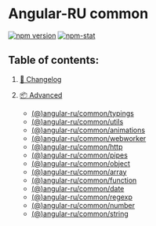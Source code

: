 # Angular-RU common

[![npm version](https://badge.fury.io/js/%40angular-ru%2Fcommon.svg)](https://badge.fury.io/js/%40angular-ru%2Fcommon)
[![npm-stat](https://img.shields.io/npm/dt/@angular-ru/common.svg)](https://npm-stat.com/charts.html?package=@angular-ru/common&from=2017-01-12)

## Table of contents:

1. [📖 Changelog](https://github.com/Angular-RU/angular-ru-sdk/blob/master/packages/common/CHANGELOG.md)
2. [📦 Advanced](#table-of-contents)

    - [(@)angular-ru/common/typings](https://github.com/Angular-RU/angular-ru-sdk/blob/master/packages/common/docs/typings.md)
    - [(@)angular-ru/common/utils](https://github.com/Angular-RU/angular-ru-sdk/blob/master/packages/common/docs/utils.md)
    - [(@)angular-ru/common/animations](https://github.com/Angular-RU/angular-ru-sdk/blob/master/packages/common/docs/animations.md)
    - [(@)angular-ru/common/webworker](https://github.com/Angular-RU/angular-ru-sdk/blob/master/packages/common/docs/webworker.md)
    - [(@)angular-ru/common/http](https://github.com/Angular-RU/angular-ru-sdk/blob/master/packages/common/docs/http.md)
    - [(@)angular-ru/common/pipes](https://github.com/Angular-RU/angular-ru-sdk/blob/master/packages/common/docs/pipes.md)
    - [(@)angular-ru/common/object](https://github.com/Angular-RU/angular-ru-sdk/blob/master/packages/common/docs/object.md)
    - [(@)angular-ru/common/array](https://github.com/Angular-RU/angular-ru-sdk/blob/master/packages/common/docs/array.md)
    - [(@)angular-ru/common/function](https://github.com/Angular-RU/angular-ru-sdk/blob/master/packages/common/docs/function.md)
    - [(@)angular-ru/common/date](https://github.com/Angular-RU/angular-ru-sdk/blob/master/packages/common/docs/date.md)
    - [(@)angular-ru/common/regexp](https://github.com/Angular-RU/angular-ru-sdk/blob/master/packages/common/docs/regexp.md)
    - [(@)angular-ru/common/number](https://github.com/Angular-RU/angular-ru-sdk/blob/master/packages/common/docs/number.md)
    - [(@)angular-ru/common/string](https://github.com/Angular-RU/angular-ru-sdk/blob/master/packages/common/docs/string.md)
